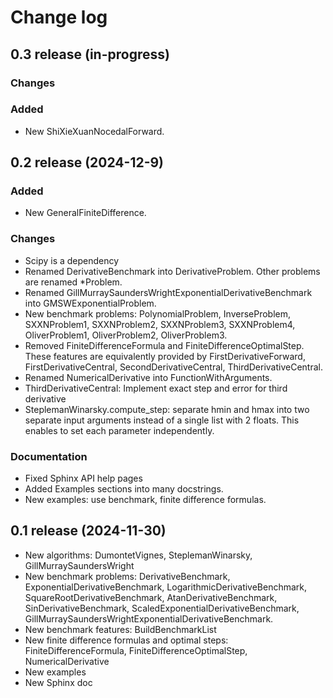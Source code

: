 # Change log

## 0.3 release (in-progress)

### Changes

### Added
- New ShiXieXuanNocedalForward.

## 0.2 release (2024-12-9)

### Added
- New GeneralFiniteDifference.

### Changes
- Scipy is a dependency
- Renamed DerivativeBenchmark into DerivativeProblem.
  Other problems are renamed *Problem.
- Renamed GillMurraySaundersWrightExponentialDerivativeBenchmark 
  into GMSWExponentialProblem.
- New benchmark problems:  PolynomialProblem, InverseProblem,
  SXXNProblem1, SXXNProblem2, SXXNProblem3,
  SXXNProblem4, OliverProblem1, OliverProblem2, OliverProblem3.
- Removed FiniteDifferenceFormula and FiniteDifferenceOptimalStep.
  These features are equivalently provided by FirstDerivativeForward, 
  FirstDerivativeCentral, SecondDerivativeCentral, ThirdDerivativeCentral.
- Renamed NumericalDerivative into FunctionWithArguments.
- ThirdDerivativeCentral: Implement exact step and error for third derivative
- SteplemanWinarsky.compute_step: separate hmin and hmax into two separate
  input arguments instead of a single list with 2 floats.
  This enables to set each parameter independently.

### Documentation
- Fixed Sphinx API help pages
- Added Examples sections into many docstrings.
- New examples: use benchmark, finite difference formulas.

## 0.1 release (2024-11-30)

- New algorithms: DumontetVignes, SteplemanWinarsky, GillMurraySaundersWright
- New benchmark problems: DerivativeBenchmark, ExponentialDerivativeBenchmark, 
  LogarithmicDerivativeBenchmark, SquareRootDerivativeBenchmark, 
  AtanDerivativeBenchmark, SinDerivativeBenchmark, 
  ScaledExponentialDerivativeBenchmark, 
  GillMurraySaundersWrightExponentialDerivativeBenchmark.
- New benchmark features: BuildBenchmarkList
- New finite difference formulas and optimal steps: 
  FiniteDifferenceFormula, FiniteDifferenceOptimalStep, NumericalDerivative
- New examples
- New Sphinx doc
